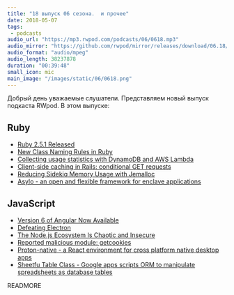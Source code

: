 ```yaml
---
title: "18 выпуск 06 сезона.  и прочее"
date: 2018-05-07
tags:
 - podcasts
audio_url: "https://mp3.rwpod.com/podcasts/06/0618.mp3"
audio_mirror: "https://github.com/rwpod/mirror/releases/download/06.18/0618.mp3"
audio_format: "audio/mpeg"
audio_length: 38237878
duration: "00:39:48"
small_icon: mic
main_image: "/images/static/06/0618.png"
---
```


Добрый день уважаемые слушатели. Представляем новый выпуск подкаста RWpod. В этом выпуске:

## Ruby

- [Ruby 2.5.1 Released](https://www.ruby-lang.org/en/news/2018/03/28/ruby-2-5-1-released/)
- [New Class Naming Rules in Ruby](https://medium.com/square-corner-blog/new-class-naming-rules-in-ruby-bb3b45150c37)
- [Collecting usage statistics with DynamoDB and AWS Lambda](https://blog.phusion.nl/2018/05/03/collecting-usage-statistics-with-dynamodb-and-aws-lambda/)
- [Client-side caching in Rails: conditional GET requests](https://blog.appsignal.com/2018/05/01/client-side-caching-in-rails-conditional-get-requests.html)
- [Reducing Sidekiq Memory Usage with Jemalloc](https://brandonhilkert.com/blog/reducing-sidekiq-memory-usage-with-jemalloc/)
- [Asylo - an open and flexible framework for enclave applications](https://github.com/google/asylo)

## JavaScript

 - [Version 6 of Angular Now Available](https://blog.angular.io/version-6-of-angular-now-available-cc56b0efa7a4?gi=d4e0cff8e353)
 - [Defeating Electron](https://medium.com/@felixrieseberg/defeating-electron-e1464d075528)
 - [The Node.js Ecosystem Is Chaotic and Insecure](https://medium.com/@caspervonb/the-internet-is-at-the-mercy-of-a-handful-of-people-73fac4bc5068)
 - [Reported malicious module: getcookies](https://blog.npmjs.org/post/173526807575/reported-malicious-module-getcookies)
 - [Proton-native - a React environment for cross platform native desktop apps](https://proton-native.js.org/#/)
 - [Sheetfu Table Class - Google apps scripts ORM to manipulate spreadsheets as database tables](https://github.com/socialpoint-labs/sheetfu)

READMORE
